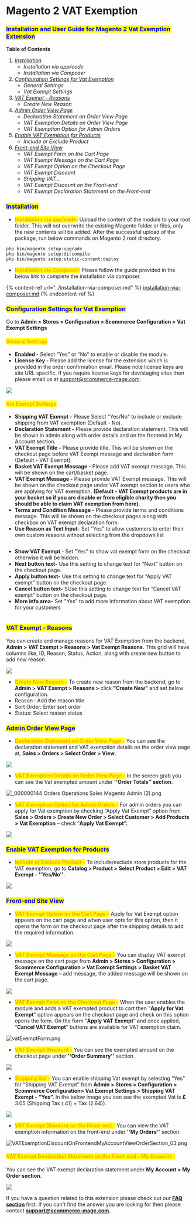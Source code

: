 # Magento 2 VAT Exemption

### <mark style="color:blue;">Installation and User Guide for Magento 2 Vat Exemption Extension</mark>

**Table of Contents**

1. [_Installation_ ](magento-2-vat-exemption.md#\_bookmark0)
   * _Installation via app/code_&#x20;
   * _Installation via Composer_
2. [_Configuration Settings for Vat Exemption_ ](magento-2-vat-exemption.md#\_bookmark3)
   * _General Settings_&#x20;
   * _Vat Exempt Settings_&#x20;
3. [_VAT Exempt - Reasons_ ](magento-2-vat-exemption.md#\_bookmark6)
   * _Create New Reason_&#x20;
4. [_Admin Order View Page_ ](magento-2-vat-exemption.md#\_bookmark8)
   * _Declaration Statement on Order View Page_&#x20;
   * _VAT Exemption Details on Order View Page_&#x20;
   * _VAT Exemption Option for Admin Orders_&#x20;
5. [_Enable VAT Exemption for Products_ ](magento-2-vat-exemption.md#\_bookmark11)
   * _Include or Exclude Product_&#x20;
6. [_Front-end Site View_ ](magento-2-vat-exemption.md#\_bookmark13)
   * _VAT Exempt Form on the Cart Page_&#x20;
   * _VAT Exempt Message on the Cart Page_&#x20;
   * _VAT Exempt Option on the Checkout Page_&#x20;
   * _VAT Exempt Discount_&#x20;
   * _Shipping VAT…_&#x20;
   * _VAT Exempt Discount on the Front-end_&#x20;
   * _VAT Exempt Declaration Statement on the Front-end_&#x20;

### <mark style="color:blue;">Installation</mark> <a href="#bookmark0" id="bookmark0"></a>

* <mark style="color:orange;">**Installation via app/code:**</mark> Upload the content of the module to your root folder. This will not overwrite the existing Magento folder or files, only the new contents will be added. After the successful upload of the package, run below commands on Magento 2 root directory.

```
php bin/magento setup:upgrade
php bin/magento setup:di:compile
php bin/magento setup:static-content:deploy
```

* <mark style="color:orange;">**Installation via Composer:**</mark> Please follow the guide provided in the below link to complete the installation via composer.

{% content-ref url="../installation-via-composer.md" %}
[installation-via-composer.md](../installation-via-composer.md)
{% endcontent-ref %}

### <mark style="color:blue;">Configuration Settings for Vat Exemption</mark> <a href="#bookmark3" id="bookmark3"></a>

Go to **Admin > Stores > Configuration > Scommerce Configuration > Vat Exempt Settings**

#### <mark style="color:orange;">General Settings</mark>

* **Enabled -** Select “Yes” or “No” to enable or disable the module.
* **License Key -** Please add the license for the extension which is provided in the order confirmation email. Please note license keys are site URL specific. If you require license keys for dev/staging sites then please email us at [support@scommerce-mage.com](mailto:support@scommerce-mage.com).

![](../../.gitbook/assets/vat\_general.jpg)

#### <mark style="color:orange;">Vat Exempt Settings</mark> <a href="#bookmark5" id="bookmark5"></a>

* **Shipping VAT Exempt -** Please Select "Yes/No" to include or exclude shipping from VAT exemption (Default - No).
* **Declaration Statement -** Please provide declaration statement. This will be shown in admin along with order details and on the frontend in My Account section.
* **VAT Exempt Title -** Please provide title. This will be shown on the checkout page before VAT Exempt message and declaration form (Default - VAT Exempt).
* **Basket VAT Exempt Message -** Please add VAT exempt message. This will be shown on the cart/basket page.
* **VAT Exempt Message -** Please provide VAT Exempt message. This will be shown on the checkout page under VAT exempt section to users who are applying for VAT exemption. **(Default - VAT Exempt products are in your basket so if you are disable or from eligible charity then you should be able to claim VAT exemption from here).**
* **Terms and Condition Message -** Please provide terms and conditions message. This will be shown on the checkout pages along with checkbox on VAT exempt declaration form.
* **Use Reason as Text Input-** Set "Yes" to allow customers to enter their own custom reasons without selecting from the dropdown list

<div data-full-width="true">

<figure><img src="../../.gitbook/assets/image (216).png" alt=""><figcaption></figcaption></figure>

</div>

* **Show VAT Exempt -** Set "Yes" to show vat exempt form on the checkout otherwise it will be hidden.
* **Next button text-** Use this setting to change text for “Next” button on the checkout page.
* **Apply button text-** Use this setting to change text for “Apply VAT exempt” button on the checkout page.
* **Cancel button text-** SUse this setting to change text for “Cancel VAT exempt” button on the checkout page.
* **More info area-** Set "Yes" to add more information about VAT exemption for your customers

<figure><img src="../../.gitbook/assets/image (47).png" alt=""><figcaption></figcaption></figure>

### <mark style="color:blue;">VAT Exempt - Reasons</mark> <a href="#bookmark6" id="bookmark6"></a>

You can create and manage reasons for VAT Exemption from the backend, **Admin > VAT Exempt > Reasons > Vat Exempt Reasons**. This grid will have columns like, ID, Reason, Status, Action, along with create new button to add new reason.

![](../../.gitbook/assets/vat\_reasons.jpg)

* <mark style="color:orange;">**Create New Reason -**</mark> To create new reason from the backend, go to **Admin > VAT Exempt > Reasons >** click **"Create New"** and set below configuration.
* Reason : Add the reason title
* Sort Order: Enter sort order
* Status: Select reason status

### <mark style="color:blue;">Admin Order View Page</mark> <a href="#bookmark8" id="bookmark8"></a>

* <mark style="color:orange;">**Declaration Statement on Order View Page -**</mark> You can see the declaration statement and VAT exemption details on the order view page at, **Sales > Orders > Select Order > View**.

![](../../.gitbook/assets/vat\_declaration.jpg)

* <mark style="color:orange;">**VAT Exemption Details on Order View Page -**</mark> In the screen grab you can see the Vat exempted amount under **''Order Totals’’ section**.

![\_000000144   Orders   Operations   Sales   Magento Admin (2).png](<../../.gitbook/assets/11 (34)>)

* <mark style="color:orange;">**VAT Exemption Option for Admin Orders -**</mark> For admin orders you can apply for Vat exemption by checking “Apply Vat Exempt” option from **Sales > Orders > Create New Order > Select Customer > Add Products > Vat Exemption** – check “**Apply Vat Exempt”.**

![](<../../.gitbook/assets/12 (1)>)

### <mark style="color:blue;">Enable VAT Exemption for Products</mark> <a href="#bookmark11" id="bookmark11"></a>

* <mark style="color:orange;">**Include or Exclude Product -**</mark> To include/exclude store products for the VAT exemption, go to **Catalog > Product > Select Product > Edit > VAT Exempt - ''Yes/No''**.

![](<../../.gitbook/assets/13 (23)>)

### <mark style="color:blue;">Front-end Site View</mark> <a href="#bookmark13" id="bookmark13"></a>

* <mark style="color:orange;">**VAT Exempt Option on the Cart Page -**</mark> Apply for Vat Exempt option appears on the cart page and when user opts for this option, then it opens the form on the checkout page after the shipping details to add the required information.

![](<../../.gitbook/assets/14 (2)>)

* <mark style="color:orange;">**VAT Exempt Message on the Cart Page –**</mark> You can display VAT exempt message on the cart page from **Admin > Stores > Configuration > Scommerce Configuration > Vat Exempt Settings > Basket VAT Exempt Message –** add message, the added message will be shown on the cart page.

![](<../../.gitbook/assets/15 (5)>)

* <mark style="color:orange;">**VAT Exempt Form on the Checkout Page -**</mark> When the user enables the module and adds a VAT exempted product to cart then "**Apply for Vat Exempt**" option appears on the checkout page and check on this option opens the form. On the form “**Apply VAT Exempt**” and once applied, “**Cancel VAT Exempt**” buttons are available for VAT exemption claim.

![vatExemptForm.png](<../../.gitbook/assets/16 (21)>)

* <mark style="color:orange;">**VAT Exempt Discount -**</mark> You can see the exempted amount on the checkout page under **''Order Summary''** section.

![](<../../.gitbook/assets/17 (8)>)

* <mark style="color:orange;">**Shipping Vat -**</mark> You can enable shipping Vat exempt by selecting “Yes” for “Shipping VAT Exempt” from **Admin > Stores > Configuration > Scommerce Configuration> Vat Exempt Settings > Shipping VAT Exempt - “Yes”.** In the below image you can see the exempted Vat is **£** 3.05 (Shipping Tax (.41) + Tax (2.64)).

![](<../../.gitbook/assets/18 (2)>)

* <mark style="color:orange;">**VAT Exempt Discount on the Front-end -**</mark> You can view the VAT exemption information on the front-end under **''My Orders''** section.

![VATExemptionDiscountOnFrontendMyAccountViewOrderSection\_03.png](<../../.gitbook/assets/19 (12)>)

#### <mark style="color:orange;">VAT Exempt Declaration Statement on the Front-end - My Account -</mark> <a href="#bookmark17" id="bookmark17"></a>

You can see the VAT exempt declaration statement under **My Account > My Order section**.

![](../../.gitbook/assets/vat\_front.jpg)

If you have a question related to this extension please check out our [**FAQ section**](https://www.scommerce-mage.com/magento-2-infinite-scroll.html#faq) first. If you can't find the answer you are looking for then please contact [**support@scommerce-mage.com**](mailto:core@scommerce-mage.com)**.**
